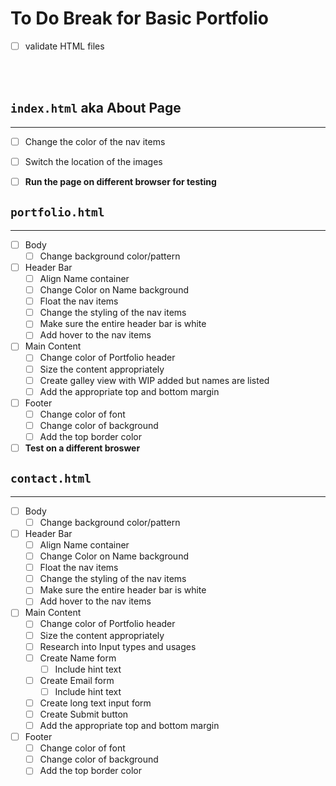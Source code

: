 # To Do Break for Basic Portfolio

- [ ] validate HTML files
<br>
<br>


## `index.html` aka About Page
---

- [ ] Change the color of the nav items
- [ ] Switch the location of the images
- [ ] **Run the page on different browser for testing**


## `portfolio.html`
---
- [ ] Body
  - [ ] Change background color/pattern
- [ ] Header Bar
  - [ ] Align Name container
  - [ ] Change Color on Name background
  - [ ] Float the nav items
  - [ ] Change the styling of the nav items
  - [ ] Make sure the entire header bar is white
  - [ ] Add hover to the nav items
- [ ] Main Content
  - [ ] Change color of Portfolio header
  - [ ] Size the content appropriately
  - [ ] Create galley view with WIP added but names are listed
  - [ ] Add the appropriate top and bottom margin
- [ ] Footer
  - [ ] Change color of font
  - [ ] Change color of background
  - [ ] Add the top border color
- [ ] **Test on a different broswer**

## `contact.html`
---
- [ ] Body
  - [ ] Change background color/pattern
- [ ] Header Bar
  - [ ] Align Name container
  - [ ] Change Color on Name background
  - [ ] Float the nav items
  - [ ] Change the styling of the nav items
  - [ ] Make sure the entire header bar is white
  - [ ] Add hover to the nav items
- [ ] Main Content
  - [ ] Change color of Portfolio header
  - [ ] Size the content appropriately
  - [ ] Research into Input types and usages
  - [ ] Create Name form
    - [ ] Include hint text
  - [ ] Create Email form
    - [ ] Include hint text
  - [ ] Create long text input form
  - [ ] Create Submit button
  - [ ] Add the appropriate top and bottom margin
- [ ] Footer
  - [ ] Change color of font
  - [ ] Change color of background
  - [ ] Add the top border color
